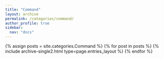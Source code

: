 ```yaml
---
title: "Command"
layout: archive
permalink: /categories/command/
author_profile: true
sidebar:
  nav: "docs"
---
```



{% assign posts = site.categories.Command %}
{% for post in posts %} {% include archive-single2.html type=page.entries_layout %} {% endfor %}